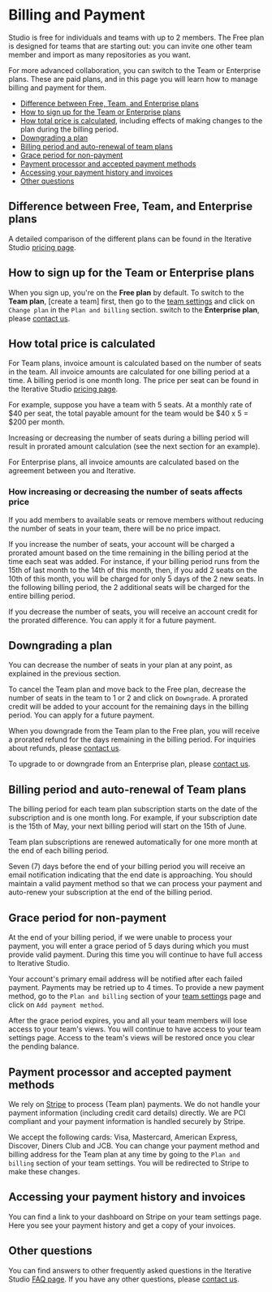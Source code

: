 # Billing and Payment

Studio is free for individuals and teams with up to 2 members. The Free plan is
designed for teams that are starting out: you can invite one other team member
and import as many repositories as you want.

For more advanced collaboration, you can switch to the Team or Enterprise plans.
These are paid plans, and in this page you will learn how to manage billing and
payment for them.

- [Difference between Free, Team, and Enterprise plans](#difference-between-free-team-and-enterprise-plans)
- [How to sign up for the Team or Enterprise plans](#how-to-sign-up-for-the-team-or-enterprise-plans)
- [How total price is calculated](#how-total-price-is-calculated), including
  effects of making changes to the plan during the billing period.
- [Downgrading a plan](#downgrading-a-plan)
- [Billing period and auto-renewal of team plans](#billing-period-and-auto-renewal-of-team-plans)
- [Grace period for non-payment](#grace-period-for-non-payment)
- [Payment processor and accepted payment methods](#payment-processor-and-accepted-payment-methods)
- [Accessing your payment history and invoices](#accessing-your-payment-history-and-invoices)
- [Other questions](#other-questions)

## Difference between Free, Team, and Enterprise plans

A detailed comparison of the different plans can be found in the Iterative
Studio [pricing page](https://studio.iterative.ai/pricing).

## How to sign up for the Team or Enterprise plans

When you sign up, you're on the **Free plan** by default. To switch to the
**Team plan**, [create a team] first, then go to the [team settings] and click
on `Change plan` in the `Plan and billing` section. switch to the **Enterprise
plan**, please [contact us].

[team settings]: /doc/studio/user-guide/teams#settings
[contact us]: /doc/studio/troubleshooting#support

## How total price is calculated

For Team plans, invoice amount is calculated based on the number of seats in the
team. All invoice amounts are calculated for one billing period at a time. A
billing period is one month long. The price per seat can be found in the
Iterative Studio [pricing page](https://studio.iterative.ai/pricing).

For example, suppose you have a team with 5 seats. At a monthly rate of $40 per
seat, the total payable amount for the team would be $40 x 5 = $200 per month.

Increasing or decreasing the number of seats during a billing period will result
in prorated amount calculation (see the next section for an example).

For Enterprise plans, all invoice amounts are calculated based on the agreement
between you and Iterative.

### How increasing or decreasing the number of seats affects price

If you add members to available seats or remove members without reducing the
number of seats in your team, there will be no price impact.

If you increase the number of seats, your account will be charged a prorated
amount based on the time remaining in the billing period at the time each seat
was added. For instance, if your billing period runs from the 15th of last month
to the 14th of this month, then, if you add 2 seats on the 10th of this month,
you will be charged for only 5 days of the 2 new seats. In the following billing
period, the 2 additional seats will be charged for the entire billing period.

If you decrease the number of seats, you will receive an account credit for the
prorated difference. You can apply it for a future payment.

## Downgrading a plan

You can decrease the number of seats in your plan at any point, as explained in
the previous section.

To cancel the Team plan and move back to the Free plan, decrease the number of
seats in the team to 1 or 2 and click on `Downgrade`. A prorated credit will be
added to your account for the remaining days in the billing period. You can
apply for a future payment.

When you downgrade from the Team plan to the Free plan, you will receive a
prorated refund for the days remaining in the billing period. For inquiries
about refunds, please [contact us].

To upgrade to or downgrade from an Enterprise plan, please [contact us].

## Billing period and auto-renewal of Team plans

The billing period for each team plan subscription starts on the date of the
subscription and is one month long. For example, if your subscription date is
the 15th of May, your next billing period will start on the 15th of June.

Team plan subscriptions are renewed automatically for one more month at the end
of each billing period.

Seven (7) days before the end of your billing period you will receive an email
notification indicating that the end date is approaching. You should maintain a
valid payment method so that we can process your payment and auto-renew your
subscription at the end of the billing period.

## Grace period for non-payment

At the end of your billing period, if we were unable to process your payment,
you will enter a grace period of 5 days during which you must provide valid
payment. During this time you will continue to have full access to Iterative
Studio.

Your account's primary email address will be notified after each failed payment.
Payments may be retried up to 4 times. To provide a new payment method, go to
the `Plan and billing` section of your [team settings] page and click on
`Add payment method`.

After the grace period expires, you and all your team members will lose access
to your team's views. You will continue to have access to your team settings
page. Access to the team's views will be restored once you clear the pending
balance.

## Payment processor and accepted payment methods

We rely on [Stripe](https://stripe.com/) to process (Team plan) payments. We do
not handle your payment information (including credit card details) directly. We
are PCI compliant and your payment information is handled securely by Stripe.

We accept the following cards: Visa, Mastercard, American Express, Discover,
Diners Club and JCB. You can change your payment method and billing address for
the Team plan at any time by going to the `Plan and billing` section of your
team settings. You will be redirected to Stripe to make these changes.

## Accessing your payment history and invoices

You can find a link to your dashboard on Stripe on your team settings page. Here
you see your payment history and get a copy of your invoices.

## Other questions

You can find answers to other frequently asked questions in the Iterative Studio
[FAQ page](https://studio.iterative.ai/faq). If you have any other questions,
please [contact us].
